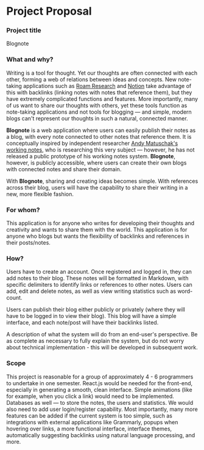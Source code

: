 # Project Proposal

### Project title
Blognote

### What and why?
Writing is a tool for thought. Yet our thoughts are often connected with each other, forming a web of relations between ideas and concepts. New note-taking applications such as [Roam Research](http://roamresearch.com) and [Notion](http://notion.so) take advantage of this with backlinks (linking notes with notes that reference them), but they have extremely complicated functions and features. More importantly, many of us want to share our thoughts with others, yet these tools function as note-taking applications and not tools for blogging — and simple, modern blogs can't represent our thoughts in such a natural, connected manner.

__Blognote__ is a web application where users can easily publish their notes as a blog, with every note connected to other notes that reference them. It is conceptually inspired by independent researcher [Andy Matuschak's working notes](https://notes.andymatuschak.org/), who is researching this very subject — however, he has not released a public prototype of his working notes system. __Blognote__, however, is publicly accessible, where users can create their own blogs with connected notes and share their domain.

With __Blognote__, sharing and creating ideas becomes simple. With references across their blog, users will have the capability to share their writing in a new, more flexible fashion.

### For whom?
This application is for anyone who writes for developing their thoughts and creativity and wants to share them with the world. This application is for anyone who blogs but wants the flexibility of backlinks and references in their posts/notes.

### How?
Users have to create an account. Once registered and logged in, they can add notes to their blog. These notes will be formatted in Markdown, with specific delimiters to identify links or references to other notes. Users can add, edit and delete notes, as well as view writing statistics such as word-count.  

Users can publish their blog either publicly or privately (where they will have to be logged in to view their blog). This blog will have a simple interface, and each note/post will have their backlinks  listed.

A description of what the system will do from an end-user's perspective.  Be as complete as necessary to fully explain the system, but do not worry about technical implementation - this will be developed in subsequent work.

### Scope
This project is reasonable for a group of approximately 4 - 6 programmers to undertake in one semester. React.js would be needed for the front-end, especially in generating a smooth, clean interface. Simple animations (like for example, when you click a link) would need to be implemented. Databases as well — to store the notes, the users and statistics. We would also need to add user login/register capability. Most importantly, many more features can be added if the current system is too simple, such as integrations with external applications like Grammarly, popups when hovering over links, a more functional interface, interface themes, automatically suggesting backlinks using natural language processing, and more.
